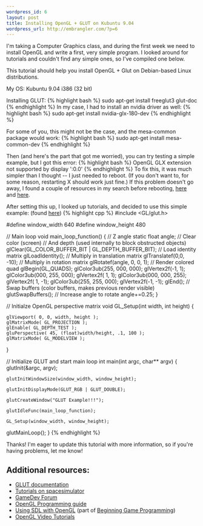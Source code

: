 ```yaml
--- 
wordpress_id: 6
layout: post
title: Installing OpenGL + GLUT on Kubuntu 9.04
wordpress_url: http://embrangler.com/?p=6
---
```

I'm taking a Computer Graphics class, and during the first week we need to install OpenGL and write a first, very simple program. I looked around for tutorials and couldn't find any simple ones, so I've compiled one below.


This tutorial should help you install OpenGL + Glut on Debian-based Linux distributions.

My OS: Kubuntu 9.04 i386 (32 bit)

Installing GLUT:
{% highlight bash %}
sudo apt-get install freeglut3 glut-doc
{% endhighlight %}
In my case, I had to install an nvidia driver as well:
{% highlight bash %}
sudo apt-get install nvidia-glx-180-dev
{% endhighlight %}

For some of you, this might not be the case, and the mesa-common package would work:
{% highlight bash %}
sudo apt-get install mesa-common-dev
{% endhighlight %}

Then (and here's the part that got me worried), you can try testing a simple example, but I got this error:
{% highlight bash %}
OpenGL GLX extension not supported by display ':0.0'
{% endhighlight %}
To fix this, it was much simpler than I thought -- I just needed to reboot. (If you don't want to, for some reason, restarting X should work just fine.)
If this problem doesn't go away, I found a couple of resources in my search before rebooting, <a href="http://ubuntuforums.org/showthread.php?t=380175">here</a> and <a href="http://www.linuxquestions.org/questions/linux-newbie-8/opengl-glx-extension-not-supported-by-display-0.0-107369/">here</a>.

After setting this up, I looked up tutorials, and decided to use this simple example: (found <a href="http://ubuntuforums.org/showthread.php?t=375425">here</a>)
{% highlight cpp %}
#include &lt;GL/glut.h&gt;

#define window_width  640
#define window_height 480

// Main loop
void main_loop_function()
{
   // Z angle
   static float angle;
   // Clear color (screen)
   // And depth (used internally to block obstructed objects)
   glClear(GL_COLOR_BUFFER_BIT | GL_DEPTH_BUFFER_BIT);
   // Load identity matrix
   glLoadIdentity();
   // Multiply in translation matrix
   glTranslatef(0,0, -10);
   // Multiply in rotation matrix
   glRotatef(angle, 0, 0, 1);
   // Render colored quad
   glBegin(GL_QUADS);
   glColor3ub(255, 000, 000); glVertex2f(-1,  1);
   glColor3ub(000, 255, 000); glVertex2f( 1,  1);
   glColor3ub(000, 000, 255); glVertex2f( 1, -1);
   glColor3ub(255, 255, 000); glVertex2f(-1, -1);
   glEnd();
   // Swap buffers (color buffers, makes previous render visible)
    glutSwapBuffers();
   // Increase angle to rotate
   angle+=0.25;
}

// Initialze OpenGL perspective matrix
void GL_Setup(int width, int height)
{

    glViewport( 0, 0, width, height );
    glMatrixMode( GL_PROJECTION );
    glEnable( GL_DEPTH_TEST );
    gluPerspective( 45, (float)width/height, .1, 100 );
    glMatrixMode( GL_MODELVIEW );
}

// Initialize GLUT and start main loop
int main(int argc, char** argv) {
    glutInit(&argc, argv);

    glutInitWindowSize(window_width, window_height);

    glutInitDisplayMode(GLUT_RGB | GLUT_DOUBLE);

    glutCreateWindow("GLUT Example!!!");

    glutIdleFunc(main_loop_function);

    GL_Setup(window_width, window_height);
   glutMainLoop();
}
{% endhighlight %}

Thanks! I'm eager to update this tutorial with more information, so if you're having problems, let me know!

## Additional resources:

* [GLUT documentation](http://www.opengl.org/documentation/specs/glut/spec3/spec3.html)
* [Tutorials on spacesimulator](http://www.spacesimulator.net/tutorials.html)
* [GameDev Forum](http://www.gamedev.net/reference/list.asp?categoryid=31)
* [OpenGL Programming guide](http://www.glprogramming.com/red/index.html)
* [Using SDL with OpenGL](http://lazyfoo.net/SDL_tutorials/lesson36/index.php) (part of [Beginning Game Programming](http://lazyfoo.net/SDL_tutorials/index.php))
* [OpenGL Video Tutorials](http://www.videotutorialsrock.com/)
